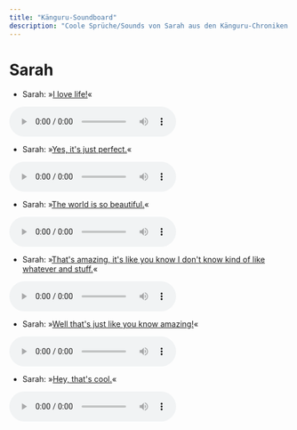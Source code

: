 ```yaml
---
title: "Känguru-Soundboard"
description: "Coole Sprüche/Sounds von Sarah aus den Känguru-Chroniken."
---
```

# Sarah

- Sarah: »[I love life!](../files/sarah-i_love_life.mp3)«

<audio controls><source src='../files/sarah-i_love_life.mp3' type='audio/mpeg'></audio>

- Sarah: »[Yes, it's just perfect.](../files/sarah-yes_its_just_perfect.mp3)«

<audio controls><source src='../files/sarah-yes_its_just_perfect.mp3' type='audio/mpeg'></audio>

- Sarah: »[The world is so beautiful.](../files/sarah-the_world_is_so_beautiful.mp3)«

<audio controls><source src='../files/sarah-the_world_is_so_beautiful.mp3' type='audio/mpeg'></audio>

- Sarah: »[That's amazing, it's like you know I don't know kind of like whatever and stuff.](../files/sarah-thats_amazing_its_like_you_know_i_dont_know_kind_of_like_whatever_and_stuff.mp3)«

<audio controls><source src='../files/sarah-thats_amazing_its_like_you_know_i_dont_know_kind_of_like_whatever_and_stuff.mp3' type='audio/mpeg'></audio>

- Sarah: »[Well that's just like you know amazing!](../files/sarah-well_thats_just_like_you_know_amazing.mp3)«

<audio controls><source src='../files/sarah-well_thats_just_like_you_know_amazing.mp3' type='audio/mpeg'></audio>

- Sarah: »[Hey, that's cool.](../files/sarah-hey_thats_cool.mp3)«

<audio controls><source src='../files/sarah-hey_thats_cool.mp3' type='audio/mpeg'></audio>

